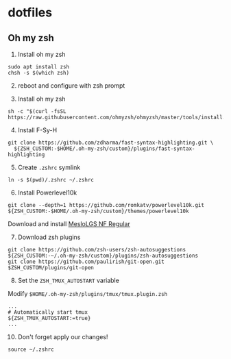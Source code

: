 # dotfiles

<!--
My configuration files for:

* Bash
* Zsh 
* Git
* Tmux
    * activate [oh-my-zsh tmux plugin](https://github.com/ohmyzsh/ohmyzsh/tree/master/plugins/tmux), and set `ZSH_TMUX_AUTOSTART` to true.
* Latex
* Vim
    * Use symlink to track the update (must be absolute path): `ln -s ~/Github_repos/dotfiles/vim/vimrc ~/.vimrc`
* ~~Latex includes~~
* ~~Custom scripts~~

There is also a [script](https://github.com/JJGO/dotfiles/blob/master/shell-setup.sh) for easy simlinking the dotfiles

<hr>
-->

## Oh my zsh

1. Install oh my zsh

```
sudo apt install zsh
chsh -s $(which zsh)
```

2. reboot and configure with zsh prompt

3. Install oh my zsh

```
sh -c "$(curl -fsSL https://raw.githubusercontent.com/ohmyzsh/ohmyzsh/master/tools/install.sh)"
```

4. Install F-Sy-H

```
git clone https://github.com/zdharma/fast-syntax-highlighting.git \
  ${ZSH_CUSTOM:-$HOME/.oh-my-zsh/custom}/plugins/fast-syntax-highlighting
```


5. Create `.zshrc` symlink

```
ln -s $(pwd)/.zshrc ~/.zshrc
```

6. Install Powerlevel10k 

```
git clone --depth=1 https://github.com/romkatv/powerlevel10k.git ${ZSH_CUSTOM:-$HOME/.oh-my-zsh/custom}/themes/powerlevel10k
```

Download and install [MesloLGS NF Regular](https://github.com/romkatv/powerlevel10k#meslo-nerd-font-patched-for-powerlevel10k)

7. Download zsh plugins

```
git clone https://github.com/zsh-users/zsh-autosuggestions ${ZSH_CUSTOM:-~/.oh-my-zsh/custom}/plugins/zsh-autosuggestions
git clone https://github.com/paulirish/git-open.git $ZSH_CUSTOM/plugins/git-open
```

8. Set the `ZSH_TMUX_AUTOSTART` variable

Modify `$HOME/.oh-my-zsh/plugins/tmux/tmux.plugin.zsh`

```
...
# Automatically start tmux
${ZSH_TMUX_AUTOSTART:=true}
...
```

10. Don't forget apply our changes!

```
source ~/.zshrc
```
